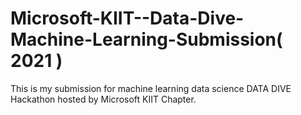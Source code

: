 # Microsoft-KIIT--Data-Dive-Machine-Learning-Submission( 2021 )
This is my submission for machine learning data science DATA DIVE Hackathon hosted by Microsoft KIIT Chapter.
